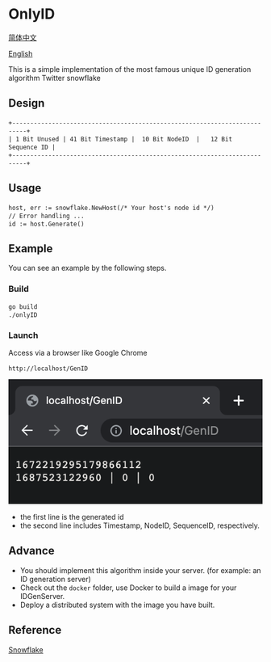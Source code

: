 # OnlyID

[简体中文](./docs/README_cn.md)

[English](./README.md)

This is a simple implementation of the most famous unique ID generation algorithm Twitter snowflake

## Design

```
+--------------------------------------------------------------------------+
| 1 Bit Unused | 41 Bit Timestamp |  10 Bit NodeID  |   12 Bit Sequence ID |
+--------------------------------------------------------------------------+
```

## Usage

```golang
host, err := snowflake.NewHost(/* Your host's node id */)
// Error handling ...
id := host.Generate()
```

## Example

You can see an example by the following steps.

### Build

```golang
go build
./onlyID
```

### Launch

Access via a browser like Google Chrome

```
http://localhost/GenID
```

![browser](./img/browser_screenshot.png)

- the first line is the generated id
- the second line includes Timestamp, NodeID, SequenceID, respectively.

## Advance

- You should implement this algorithm inside your server. (for example: an ID generation server)
- Check out the `docker` folder, use Docker to build a image for your IDGenServer.
- Deploy a distributed system with the image you have built.

## Reference

[Snowflake](https://github.com/bwmarrin/snowflake)
